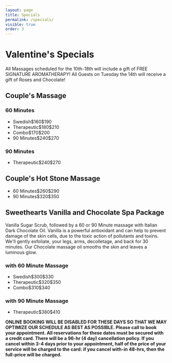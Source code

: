 ```yaml
---
layout: page
title: Specials 
permalink: /specials/
visible: true
order: 3
---
```


<h1>Valentine's Specials</h1>
<p class="center">
All Massages scheduled for the 10th-18th will include a gift of FREE SIGNATURE AROMATHERAPY!
  All Guests on Tuesday the 14th will receive a gift of Roses and Chocolate!
</p>



<h2>Couple's Massage</h2>

<h3>60 Minutes</h3>

<ul class="dotted-list">
<li><span>Swedish</span><span>$160</span><span>$190</span></li>
<li><span>Therapeutic</span><span>$180</span><span>$210</span></li>
<li><span>Combo</span><span>$170</span><span>$200</span></li>
<li><span>90 Minutes</span><span>$240</span><span>$270</span></li>
</ul>

<h3>90 Minutes</h3>

<ul class="dotted-list">

<li><span>Therapeutic</span><span>$240</span><span>$270</span></li>

</ul>

<h2>Couple's Hot Stone Massage</h2>
<ul class="dotted-list">
<li><span>60 Minutes</span><span>$260</span><span>$290</span></li> 
<li><span>90 Minutes</span><span>$320</span><span>$350</span></li> 
</ul>

<h2>Sweethearts Vanilla and Chocolate Spa Package</h2>

<p class="center">
Vanilla Sugar Scrub, followed by a 60 or 90 Minute massage with Italian Dark Chocolate Oil. Vanilla is 
a powerful antioxidant and can help to prevent damage of the skin cells, due to the toxic action of pollutants 
and toxins. We'll gently exfoliate, your legs, arms, decolletage, and back for 30 minutes. Our Chocolate massage 
oil smooths the skin and leaves a luminous glow. 
</p>

<h3>with 60 Minute Massage</h3>

<ul class="dotted-list">
<li><span>Swedish</span><span>$300</span><span>$330</span></li> 
<li><span>Therapeutic</span><span>$320</span><span>$350</span></li> 
<li><span>Combo</span><span>$310</span><span>$340</span></li> 
</ul>

<h3>with 90 Minute Massage</h3>

<ul class="dotted-list">

<li><span>Therapeutic</span><span>$380</span><span>$410</span></li>

</ul>

<strong class="red">
ONLINE BOOKING WILL BE DISABLED FOR THESE DAYS SO THAT WE MAY OPTIMIZE OUR SCHEDULE AS BEST AS POSSIBLE.   
Please call to book your appointment.  All reservations for these dates must be secured with a credit card.  
There will be a 96-hr (4 day) cancellation policy.  If you cancel within 3-4 days prior to your appointment, 
half of the price of your service will be charged to the card: if you cancel with-in 48-hrs, then the 
full-price will be charged.
</strong>
